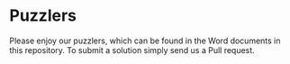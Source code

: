 # Puzzlers

Please enjoy our puzzlers, which can be found in the Word documents in this repository. To submit a solution simply send us a Pull request.
